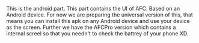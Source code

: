 This is the android part.
This part contains the UI of AFC. Based on an Android device.
For now we are preparing the universal version of this, that means you can install this apk on any Android device and use your device as the screen.
Further we have the AFCPro version which contains a internal screel so that you needn't to check the battrey of your phone XD.
